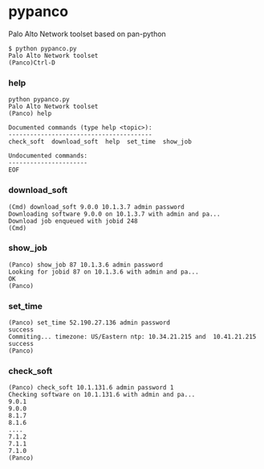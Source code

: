# pypanco
Palo Alto Network toolset based on pan-python

```
$ python pypanco.py
Palo Alto Network toolset
(Panco)Ctrl-D
```

### help

```
python pypanco.py
Palo Alto Network toolset
(Panco) help

Documented commands (type help <topic>):
----------------------------------------
check_soft  download_soft  help  set_time  show_job

Undocumented commands:
----------------------
EOF
```
### download_soft

```
(Cmd) download_soft 9.0.0 10.1.3.7 admin password
Downloading software 9.0.0 on 10.1.3.7 with admin and pa...
Download job enqueued with jobid 248
(Cmd)
```
### show_job

```
(Panco) show_job 87 10.1.3.6 admin password
Looking for jobid 87 on 10.1.3.6 with admin and pa...
OK
(Panco)
```

### set_time

```
(Panco) set_time 52.190.27.136 admin password
success
Commiting... timezone: US/Eastern ntp: 10.34.21.215 and  10.41.21.215
success
(Panco)
```

### check_soft 

```
(Panco) check_soft 10.1.131.6 admin password 1
Checking software on 10.1.131.6 with admin and pa...
9.0.1
9.0.0
8.1.7
8.1.6
....
7.1.2
7.1.1
7.1.0
(Panco)
```
